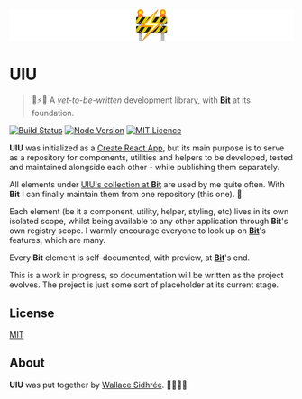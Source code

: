 ![UIU](https://raw.githubusercontent.com/dreamyguy/uiu/master/docs/uiu-logo-github-full-width.png "UIU - A development library, with 'Bit' at its foundation")

# UIU

> 🚧⚡🧪 A _yet-to-be-written_ development library, with [**Bit**][2] at its foundation.

[![Build Status](https://travis-ci.com/dreamyguy/uiu.svg?branch=master)](https://travis-ci.com/dreamyguy/uiu) [![Node Version](https://img.shields.io/badge/node-v12.14.0-brightgreen.svg)](https://github.com/nodejs/node/releases/tag/v12.14.0) [![MIT Licence](https://img.shields.io/badge/license-MIT-blue.svg)](https://github.com/dreamyguy/uiu/blob/master/LICENSE)

**UIU** was initialized as a [Create React App][3], but its main purpose is to serve as a repository for components, utilities and helpers to be developed, tested and maintained alongside each other - while publishing them separately.

All elements under [UIU's collection at **Bit**][4] are used by me quite often. With **Bit** I can finally maintain them from one repository (this one). 🙂

Each element (be it a component, utility, helper, styling, etc) lives in its own isolated scope, whilst being available to any other application through **Bit**'s own registry scope. I warmly encourage everyone to look up on [**Bit**][2]'s features, which are many.

Every **Bit** element is self-documented, with preview, at [**Bit**][4]'s end.

This is a work in progress, so documentation will be written as the project evolves. The project is just some sort of placeholder at its current stage.

## License

[MIT](LICENSE)

## About

**UIU** was put together by [Wallace Sidhrée][1]. 👨‍💻🇳🇴

  [1]: http://sidhree.com/
  [2]: http://bit.dev/
  [3]: https://facebook.github.io/create-react-app/
  [4]: https://bit.dev/dreamyguy/uiu
